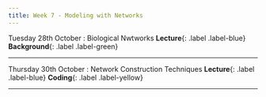 ```yaml
---
title: Week 7 - Modeling with Networks
---
```


Tuesday 28th October
: Biological Nwtworks **Lecture**{: .label .label-blue} **Background**{: .label .label-green}
<!-- : [Slides]() &#183; [Video]() -->

---

Thursday 30th October
: Network Construction Techniques **Lecture**{: .label .label-blue} **Coding**{: .label .label-yellow}
<!-- : [Slides]() &#183; [Video]() -->
<!-- : [Notebook]() &#183; [Notebook]() -->

---
